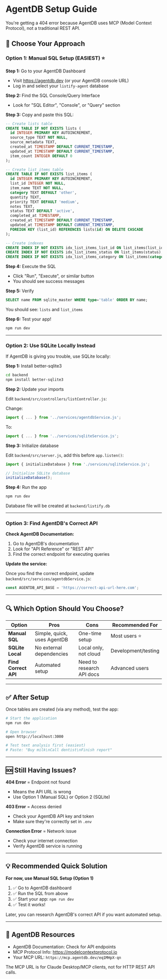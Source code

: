 # AgentDB Setup Guide

You're getting a 404 error because AgentDB uses MCP (Model Context Protocol), not a traditional REST API.

## 🎯 Choose Your Approach

### Option 1: Manual SQL Setup (EASIEST) ⭐

**Step 1:** Go to your AgentDB Dashboard
- Visit https://agentdb.dev (or your AgentDB console URL)
- Log in and select your `listify-agent` database

**Step 2:** Find the SQL Console/Query Interface
- Look for "SQL Editor", "Console", or "Query" section

**Step 3:** Copy and paste this SQL:

```sql
-- Create lists table
CREATE TABLE IF NOT EXISTS lists (
  id INTEGER PRIMARY KEY AUTOINCREMENT,
  source_type TEXT NOT NULL,
  source_metadata TEXT,
  created_at TIMESTAMP DEFAULT CURRENT_TIMESTAMP,
  updated_at TIMESTAMP DEFAULT CURRENT_TIMESTAMP,
  item_count INTEGER DEFAULT 0
);

-- Create list_items table
CREATE TABLE IF NOT EXISTS list_items (
  id INTEGER PRIMARY KEY AUTOINCREMENT,
  list_id INTEGER NOT NULL,
  item_name TEXT NOT NULL,
  category TEXT DEFAULT 'other',
  quantity TEXT,
  priority TEXT DEFAULT 'medium',
  notes TEXT,
  status TEXT DEFAULT 'active',
  completed_at TIMESTAMP,
  created_at TIMESTAMP DEFAULT CURRENT_TIMESTAMP,
  updated_at TIMESTAMP DEFAULT CURRENT_TIMESTAMP,
  FOREIGN KEY (list_id) REFERENCES lists(id) ON DELETE CASCADE
);

-- Create indexes
CREATE INDEX IF NOT EXISTS idx_list_items_list_id ON list_items(list_id);
CREATE INDEX IF NOT EXISTS idx_list_items_status ON list_items(status);
CREATE INDEX IF NOT EXISTS idx_list_items_category ON list_items(category);
```

**Step 4:** Execute the SQL
- Click "Run", "Execute", or similar button
- You should see success messages

**Step 5:** Verify
```sql
SELECT name FROM sqlite_master WHERE type='table' ORDER BY name;
```

You should see: `lists` and `list_items`

**Step 6:** Test your app!
```bash
npm run dev
```

---

### Option 2: Use SQLite Locally Instead

If AgentDB is giving you trouble, use SQLite locally:

**Step 1:** Install better-sqlite3
```bash
cd backend
npm install better-sqlite3
```

**Step 2:** Update your imports

Edit `backend/src/controllers/listController.js`:

Change:
```javascript
import { ... } from '../services/agentdbService.js';
```

To:
```javascript
import { ... } from '../services/sqliteService.js';
```

**Step 3:** Initialize database

Edit `backend/src/server.js`, add this before `app.listen()`:

```javascript
import { initializeDatabase } from './services/sqliteService.js';

// Initialize SQLite database
initializeDatabase();
```

**Step 4:** Run the app
```bash
npm run dev
```

Database file will be created at `backend/listify.db`

---

### Option 3: Find AgentDB's Correct API

**Check AgentDB Documentation:**
1. Go to AgentDB's documentation
2. Look for "API Reference" or "REST API"
3. Find the correct endpoint for executing queries

**Update the service:**

Once you find the correct endpoint, update `backend/src/services/agentdbService.js`:

```javascript
const AGENTDB_API_BASE = 'https://correct-api-url-here.com';
```

---

## 🔍 Which Option Should You Choose?

| Option | Pros | Cons | Recommended For |
|--------|------|------|-----------------|
| **Manual SQL** | Simple, quick, uses AgentDB | One-time setup | Most users ⭐ |
| **SQLite Local** | No external dependencies | Local only, not cloud | Development/testing |
| **Find Correct API** | Automated setup | Need to research API docs | Advanced users |

---

## ✅ After Setup

Once tables are created (via any method), test the app:

```bash
# Start the application
npm run dev

# Open browser
open http://localhost:3000

# Test text analysis first (easiest)
# Paste: "Buy milk\nCall dentist\nFinish report"
```

---

## 🆘 Still Having Issues?

**404 Error** = Endpoint not found
- Means the API URL is wrong
- Use Option 1 (Manual SQL) or Option 2 (SQLite)

**403 Error** = Access denied
- Check your AgentDB API key and token
- Make sure they're correctly set in `.env`

**Connection Error** = Network issue
- Check your internet connection
- Verify AgentDB service is running

---

## 💡 Recommended Quick Solution

**For now, use Manual SQL Setup (Option 1)**

1. ✅ Go to AgentDB dashboard
2. ✅ Run the SQL from above
3. ✅ Start your app: `npm run dev`
4. ✅ Test it works!

Later, you can research AgentDB's correct API if you want automated setup.

---

## 📖 AgentDB Resources

- AgentDB Documentation: Check for API endpoints
- MCP Protocol Info: https://modelcontextprotocol.io
- Your MCP URL: `https://mcp.agentdb.dev/eq1MHpX-qn`

The MCP URL is for Claude Desktop/MCP clients, not for HTTP REST API calls.
